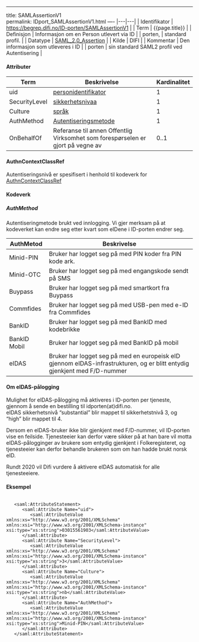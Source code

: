 -----

title: SAMLAssertionV1  
permalink: IDport_SAMLAssertionV1.html
—-
|---|---|
| Identifikator | https://begrep.difi.no/ID-porten/SAMLAssertionV1 |
| Term          | {{page.title}} |
| Definisjon    | Informasjon om en Person utlevert via ID |
| porten,       | standard profil. |
| Datatype      | [SAML\_2.0\_Assertion](http://en.wikipedia.org/wiki/SAML_2.0#SAML_2.0_Assertions) |
| Kilde         | DIFI |
| Kommentar     | Den informasjon som utleveres i ID |
| porten        | sin standard SAML2 profil ved Autentisering |

#### Attributer

| Term          | Beskrivelse                                                                     | Kardinalitet |
| --- | --- | --- |
| uid           | [personidentifikator](/Felles/personidentifikator)                              | 1            |
| SecurityLevel | [sikkerhetsnivaa](/Felles/sikkerhetsnivaa)                                      | 1            |
| Culture       | [språk](/Felles/spraak)                                                         | 1            |
| AuthMethod    | [Autentiseringsmetode](#AuthMethod)                                             | 1            |
| OnBehalfOf    | Referanse til annen Offentlig Virksomhet som forespørselen er gjort på vegne av | 0..1         |

#### AuthnContextClassRef

Autentiseringsnivå er spesifisert i henhold til kodeverk for
[AuthnContextClassRef](SAMLAuthnRequest#AuthnContextClassRef)

#### Kodeverk

##### AuthMethod

Autentiseringmetode brukt ved innlogging. Vi gjer merksam på at
kodeverket kan endre seg etter kvart som eIDene i ID-porten endrer seg.

| AuthMetod    | Beskrivelse                                                                                                               |
| --- | --- |
| Minid-PIN    | Bruker har logget seg på med PIN koder fra PIN kode ark.                                                                  |
| Minid-OTC    | Bruker har logget seg på med engangskode sendt på SMS                                                                     |
| Buypass      | Bruker har logget seg på med smartkort fra Buypass                                                                        |
| Commfides    | Bruker har logget seg på med USB-pen med e-ID fra Commfides                                                               |
| BankID       | Bruker har logget seg på med BankID med kodebrikke                                                                        |
| BankID Mobil | Bruker har logget seg på med BankID på mobil                                                                              |
| eIDAS        | Bruker har logget seg på med en europeisk eID gjennom eIDAS-infrastrukturen, og er blitt entydig gjenkjent med F/D-nummer |

#### Om eIDAS-pålogging

Mulighet for eIDAS-pålogging må aktiveres i ID-porten per tjeneste,
gjennom å sende en bestilling til idporten(at)difi.no.  
eIDAS sikkerhetsnivå “substantial” blir mappet til sikkerhetstnivå 3, og
“high” blir mappet til 4.

Dersom en eIDAS-bruker ikke blir gjenkjent med F/D-nummer, vil ID-porten
vise en feilside. Tjenesteeier kan derfor være sikker på at han bare vil
motta eIDAS-pålogginger av brukere som entydig gjenkjent i
Folkeregisteret, og tjenesteeier kan derfor behandle brukeren som om han
hadde brukt norsk eID.

Rundt 2020 vil Difi vurdere å aktivere eIDAS automatisk for alle
tjenesteeiere.

#### Eksempel

``` brush: xml; toolbar: false

   <saml:AttributeStatement>
      <saml:Attribute Name="uid">
         <saml:AttributeValue xmlns:xs="http://www.w3.org/2001/XMLSchema" xmlns:xsi="http://www.w3.org/2001/XMLSchema-instance" xsi:type="xs:string">03015561903</saml:AttributeValue>
      </saml:Attribute>
      <saml:Attribute Name="SecurityLevel">
         <saml:AttributeValue xmlns:xs="http://www.w3.org/2001/XMLSchema" xmlns:xsi="http://www.w3.org/2001/XMLSchema-instance" xsi:type="xs:string">3</saml:AttributeValue>
      </saml:Attribute>
      <saml:Attribute Name="Culture">
         <saml:AttributeValue xmlns:xs="http://www.w3.org/2001/XMLSchema" xmlns:xsi="http://www.w3.org/2001/XMLSchema-instance" xsi:type="xs:string">nb</saml:AttributeValue>
      </saml:Attribute>
      <saml:Attribute Name="AuthMethod">
         <saml:AttributeValue xmlns:xs="http://www.w3.org/2001/XMLSchema" xmlns:xsi="http://www.w3.org/2001/XMLSchema-instance" xsi:type="xs:string">Minid-PIN</saml:AttributeValue>
      </saml:Attribute>
   </saml:AttributeStatement>




```
